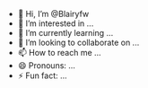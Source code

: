 - 👋 Hi, I’m @Blairyfw
- 👀 I’m interested in ...
- 🌱 I’m currently learning ...
- 💞️ I’m looking to collaborate on ...
- 📫 How to reach me ...
- 😄 Pronouns: ...
- ⚡ Fun fact: ...

<!---
Blairyfw/Blairyfw is a ✨ special ✨ repository because its `README.md` (this file) appears on your GitHub profile.
You can click the Preview link to take a look at your changes.
--->
